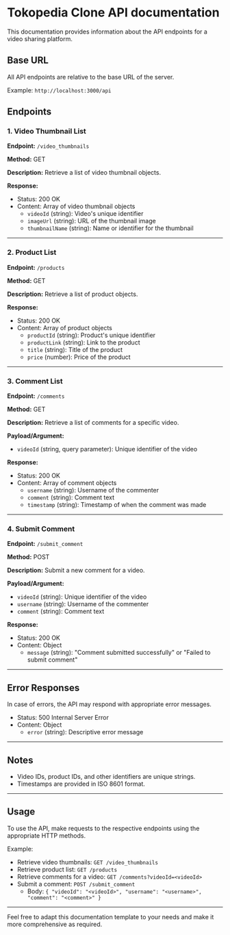 # Tokopedia Clone API documentation

This documentation provides information about the API endpoints for a video sharing platform.

## Base URL

All API endpoints are relative to the base URL of the server.

Example: `http://localhost:3000/api`

## Endpoints

### 1. Video Thumbnail List

**Endpoint:** `/video_thumbnails`

**Method:** GET

**Description:** Retrieve a list of video thumbnail objects.

**Response:**
- Status: 200 OK
- Content: Array of video thumbnail objects
    - `videoId` (string): Video's unique identifier
    - `imageUrl` (string): URL of the thumbnail image
    - `thumbnailName` (string): Name or identifier for the thumbnail

---

### 2. Product List

**Endpoint:** `/products`

**Method:** GET

**Description:** Retrieve a list of product objects.

**Response:**
- Status: 200 OK
- Content: Array of product objects
    - `productId` (string): Product's unique identifier
    - `productLink` (string): Link to the product
    - `title` (string): Title of the product
    - `price` (number): Price of the product

---

### 3. Comment List

**Endpoint:** `/comments`

**Method:** GET

**Description:** Retrieve a list of comments for a specific video.

**Payload/Argument:**
- `videoId` (string, query parameter): Unique identifier of the video

**Response:**
- Status: 200 OK
- Content: Array of comment objects
    - `username` (string): Username of the commenter
    - `comment` (string): Comment text
    - `timestamp` (string): Timestamp of when the comment was made

---

### 4. Submit Comment

**Endpoint:** `/submit_comment`

**Method:** POST

**Description:** Submit a new comment for a video.

**Payload/Argument:**
- `videoId` (string): Unique identifier of the video
- `username` (string): Username of the commenter
- `comment` (string): Comment text

**Response:**
- Status: 200 OK
- Content: Object
    - `message` (string): "Comment submitted successfully" or "Failed to submit comment"

---

## Error Responses

In case of errors, the API may respond with appropriate error messages.

- Status: 500 Internal Server Error
- Content: Object
    - `error` (string): Descriptive error message

---

## Notes

- Video IDs, product IDs, and other identifiers are unique strings.
- Timestamps are provided in ISO 8601 format.

---

## Usage

To use the API, make requests to the respective endpoints using the appropriate HTTP methods.

Example:

- Retrieve video thumbnails: `GET /video_thumbnails`
- Retrieve product list: `GET /products`
- Retrieve comments for a video: `GET /comments?videoId=<videoId>`
- Submit a comment: `POST /submit_comment`
  - Body: `{ "videoId": "<videoId>", "username": "<username>", "comment": "<comment>" }`

---

Feel free to adapt this documentation template to your needs and make it more comprehensive as required.
